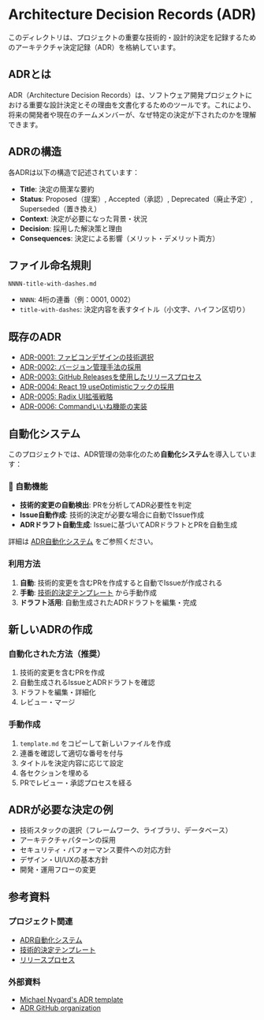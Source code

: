 # Architecture Decision Records (ADR)

このディレクトリは、プロジェクトの重要な技術的・設計的決定を記録するためのアーキテクチャ決定記録（ADR）を格納しています。

## ADRとは

ADR（Architecture Decision Records）は、ソフトウェア開発プロジェクトにおける重要な設計決定とその理由を文書化するためのツールです。これにより、将来の開発者や現在のチームメンバーが、なぜ特定の決定が下されたのかを理解できます。

## ADRの構造

各ADRは以下の構造で記述されています：

- **Title**: 決定の簡潔な要約
- **Status**: Proposed（提案）, Accepted（承認）, Deprecated（廃止予定）, Superseded（置き換え）
- **Context**: 決定が必要になった背景・状況
- **Decision**: 採用した解決策と理由
- **Consequences**: 決定による影響（メリット・デメリット両方）

## ファイル命名規則

```
NNNN-title-with-dashes.md
```

- `NNNN`: 4桁の連番（例：0001, 0002）
- `title-with-dashes`: 決定内容を表すタイトル（小文字、ハイフン区切り）

## 既存のADR

- [ADR-0001: ファビコンデザインの技術選択](0001-favicon-design.md)
- [ADR-0002: バージョン管理手法の採用](0002-version-management.md)
- [ADR-0003: GitHub Releasesを使用したリリースプロセス](0003-release-process.md)
- [ADR-0004: React 19 useOptimisticフックの採用](0004-react-use-optimistic.md)
- [ADR-0005: Radix UI拡張戦略](0005-radix-ui-extension-strategy.md)
- [ADR-0006: Commandいいね機能の実装](0006-command-like-system.md)

## 自動化システム

このプロジェクトでは、ADR管理の効率化のため**自動化システム**を導入しています：

### 🤖 自動機能
- **技術的変更の自動検出**: PRを分析してADR必要性を判定
- **Issue自動作成**: 技術的決定が必要な場合に自動でIssue作成
- **ADRドラフト自動生成**: Issueに基づいてADRドラフトとPRを自動生成

詳細は [ADR自動化システム](../../.github/ADR-AUTOMATION.md) をご参照ください。

### 利用方法
1. **自動**: 技術的変更を含むPRを作成すると自動でIssueが作成される
2. **手動**: [技術的決定テンプレート](../../.github/ISSUE_TEMPLATE/technical-decision.yml) から手動作成
3. **ドラフト活用**: 自動生成されたADRドラフトを編集・完成

## 新しいADRの作成

### 自動化された方法（推奨）
1. 技術的変更を含むPRを作成
2. 自動生成されるIssueとADRドラフトを確認
3. ドラフトを編集・詳細化
4. レビュー・マージ

### 手動作成
1. `template.md` をコピーして新しいファイルを作成
2. 連番を確認して適切な番号を付与
3. タイトルを決定内容に応じて設定
4. 各セクションを埋める
5. PRでレビュー・承認プロセスを経る

## ADRが必要な決定の例

- 技術スタックの選択（フレームワーク、ライブラリ、データベース）
- アーキテクチャパターンの採用
- セキュリティ・パフォーマンス要件への対応方針
- デザイン・UI/UXの基本方針
- 開発・運用フローの変更

## 参考資料

### プロジェクト関連
- [ADR自動化システム](../../.github/ADR-AUTOMATION.md)
- [技術的決定テンプレート](../../.github/ISSUE_TEMPLATE/technical-decision.yml)
- [リリースプロセス](../../RELEASE.md)

### 外部資料
- [Michael Nygard's ADR template](https://github.com/joelparkerhenderson/architecture_decision_record)
- [ADR GitHub organization](https://adr.github.io/)